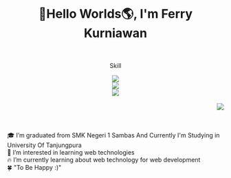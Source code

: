 <h1 align="center">
  👋Hello Worlds🌎, I'm Ferry Kurniawan 
</h1>

<br/>

<div align="center">
  <p>Skill</p>
  <img src="https://skillicons.dev/icons?i=html,css,javascript" />
  <br/>
  <img src="https://skillicons.dev/icons?i=tailwind,react" />
  <br/>
  <img src="https://skillicons.dev/icons?i=figma,vscode" />
</div>

<br/>

<img src="https://github-readme-stats.vercel.app/api/top-langs/?username=ferrykurniawn&layout=pie&hide_border=true&langs_count=5&theme=transparent&title_color=539BF5&text_color=ADBAC7&text_bold=true" align=right />

<br/>
<br/>


<br/>

<p>
  🎓 I’m graduated from SMK Negeri 1 Sambas And Currently I'm Studying in University Of Tanjungpura <br/>
    👀 I’m interested in learning web technologies <br/>
    🔥 I’m currently learning about web technology for web development<br/>
    🍀 "To Be Happy :)"<br/>
</p>
